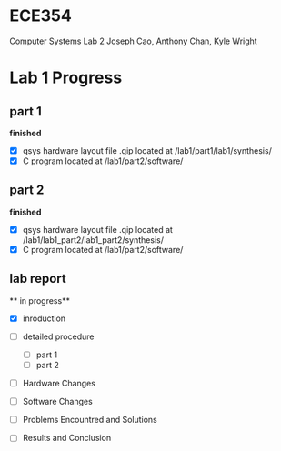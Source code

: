 # ECE354
Computer Systems Lab 2
Joseph Cao, Anthony Chan, Kyle Wright

# Lab 1 Progress
## part 1 
  **finished**
  - [x] qsys hardware layout file .qip located at /lab1/part1/lab1/synthesis/
  - [x] C program located at /lab1/part2/software/
  
## part 2 
  **finished**
  - [x] qsys hardware layout file .qip located at /lab1/lab1_part2/lab1_part2/synthesis/
  - [x] C program located at /lab1/part2/software/
  
## lab report
  ** in progress** 
  - [x] inroduction
  - [ ] detailed procedure
    - [ ] part 1
    - [ ] part 2
  - [ ] Hardware Changes
  - [ ] Software Changes
  - [ ] Problems Encountred and Solutions
  - [ ] Results and Conclusion

  
  
